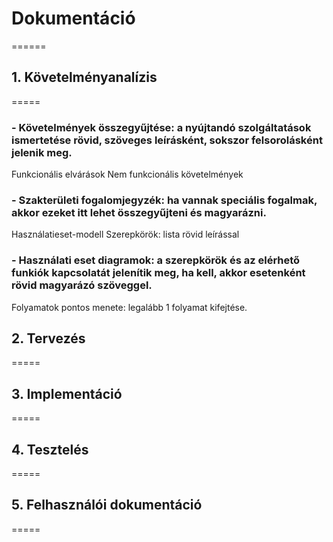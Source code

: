 # Dokumentáció
======

## 1. Követelményanalízis
=====

### - Követelmények összegyűjtése: a nyújtandó szolgáltatások ismertetése rövid, szöveges leírásként, sokszor felsorolásként jelenik meg.
Funkcionális elvárások
Nem funkcionális követelmények
### - Szakterületi fogalomjegyzék: ha vannak speciális fogalmak, akkor ezeket itt lehet összegyűjteni és magyarázni.
Használatieset-modell
Szerepkörök: lista rövid leírással
### - Használati eset diagramok: a szerepkörök és az elérhető funkiók kapcsolatát jelenítik meg, ha kell, akkor esetenként rövid magyarázó szöveggel.
Folyamatok pontos menete: legalább 1 folyamat kifejtése.

## 2. Tervezés
=====
## 3. Implementáció
=====
## 4. Tesztelés
=====
## 5. Felhasználói dokumentáció
=====
